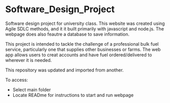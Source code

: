 # Software_Design_Project
Software design project for university class. This website was created using Agile SDLC methods, and it it built primarily with javascript and node.js. 
The webpage does also feautre a database to save information.

This project is intended to tackle the challenge of a professional bulk fuel service, particularly one that supplies other businesses or farms. 
The web app allows users to creat accounts and have fuel ordered/delivered to wherever it is needed. 


This repository was updated and imported from another.   

To access:
- Select main folder
- Locate READme for instructions to start and run webpage
